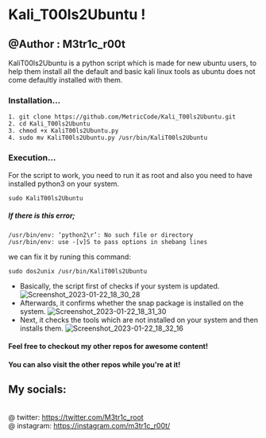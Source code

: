 # Kali_T00ls2Ubuntu !
## @Author : M3tr1c_r00t
KaliT00ls2Ubuntu is a python script which is made for new ubuntu users, to help them install all the default and basic kali linux tools as ubuntu does not come defaultly installed with them.


### Installation...
```
1. git clone https://github.com/MetricCode/Kali_T00ls2Ubuntu.git
2. cd Kali_T00ls2Ubuntu
3. chmod +x KaliT00ls2Ubuntu.py
4. sudo mv KaliT00ls2Ubuntu.py /usr/bin/KaliT00ls2Ubuntu
```
### Execution...
For the script to work, you need to run it as root and also you need to have installed python3 on your system.
```
sudo KaliT00ls2Ubuntu
```
##### If there is this error;
```
/usr/bin/env: ‘python2\r’: No such file or directory
/usr/bin/env: use -[v]S to pass options in shebang lines
```
we can fix it by runing this command:
```
sudo dos2unix /usr/bin/KaliT00ls2Ubuntu
```
- Basically, the script first of checks if your system is updated.
![Screenshot_2023-01-22_18_30_28](https://user-images.githubusercontent.com/99975622/213934371-b65c4396-7288-4974-b8ee-344599b31b10.png)
- Afterwards, it confirms whether the snap package is installed on the system. 
![Screenshot_2023-01-22_18_31_30](https://user-images.githubusercontent.com/99975622/213934390-92b3a2ba-ec43-4dbd-9ab4-fc64c0fe5a07.png)
- Next, it checks the tools which are not installed on your system and then installs them. 
![Screenshot_2023-01-22_18_32_16](https://user-images.githubusercontent.com/99975622/213934404-3e2d87d4-5de8-4bff-b0de-764eb1e16b38.png)

#### Feel free to checkout my other repos for awesome content!
#### You can also visit the other repos while you're at it! 
## My socials:
<br>@ twitter: https://twitter.com/M3tr1c_root
<br>@ instagram: https://instagram.com/m3tr1c_r00t/
